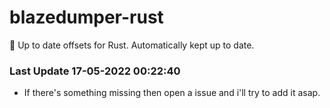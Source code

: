 # blazedumper-rust

🚀 Up to date offsets for Rust. Automatically kept up to date.


### Last Update 17-05-2022 00:22:40
- If there's something missing then open a issue and i'll try to add it asap.